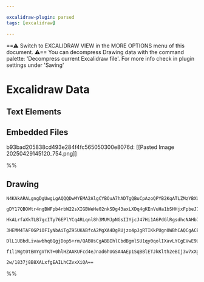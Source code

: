 ```yaml
---

excalidraw-plugin: parsed
tags: [excalidraw]

---
```

==⚠  Switch to EXCALIDRAW VIEW in the MORE OPTIONS menu of this document. ⚠== You can decompress Drawing data with the command palette: 'Decompress current Excalidraw file'. For more info check in plugin settings under 'Saving'


# Excalidraw Data

## Text Elements
## Embedded Files
b93bad205838cd493e284f4fc565050300e8076d: [[Pasted Image 20250429145120_754.png]]

%%
## Drawing
```compressed-json
N4KAkARALgngDgUwgLgAQQQDwMYEMA2AlgCYBOuA7hADTgQBuCpAzoQPYB2KqATLZMzYBXUtiRoIACyhQ4zZAHoFAc0JRJQgEYA6bGwC2CgF7N6hbEcK4OCtptbErHALRY8RMpWdx8Q1TdIEfARcZgRmBShcZQUebQBGAAYEmjoghH0EDihmbgBtcDBQMBKIEm4GHgAlUgAWAAkADUSADgBmIWcAZTgAcU14+gBVYklUkshYRArCfWikflLMbmda

gDY17QBOWtr4ngBWFpb4rbW22sXIGBWeHe02nkSDg43axLXDq4gKEnVuHa1bSHHjxFpbeJ7FqvS6FSCSBCEZTSbjrWETCDWZTBbiJb7MKCkNgAawQAGE2Pg2KQKoTrMw4LhAtlxqVNLhsMTlEShBxiBSqTSJHSOAymVkoKzIAAzQj4fBdWA4iSCDxSiAEomkgDqfzGaD4cI1hJJCEVMGV6FV5W+PORHHCuTQ8W+bEZ2DUN2diTxRu5wjgAEliE7U

HkALrfaXkTLB7gcITy76EPlYCq4RLqnl8h3MUMJpNGsIIYjcJ47Hi1A6PdGlRgsdhcNAHb711icABynDE3FObQA7P3dpXa5BCMwACLpKAl7jSghhb6aYR8gCiwUy2Xzifw3yEcGIuBnpedQ4OWwOPDWg8Ho4gRA4xPjO++VM5s7Q8/wi6LUSgQlDCBED5FNlHVWVgjjCRNC2Np2WIJ4jjaFpsGIWpYIQHgWlqaUcOwV4DmeRI2h9BAWkSfs1lLfF

3HEMM4TAF0GPiOFIyNbAiTgZ95UKABfcA2MgXA4DgRUjzo4pJgRTIKkPUgn0WBhCAQCgACEOS5bN+UpakKgAYmlQyjNZCBsBEZkoEDGd9EVLVyR0oV0D0+IEBclyTLM0gLKsjJ1M5f1eW0wVaXIUVGQsjzzIlHz9AAMTlBUlTojVKRtQpTKi7IYts01dWIf4DUUzzvOsnLSXNS0UrVIrMss6yqmEe1HV7GqvOi6yAHl3U9XsfVakqMlizgoFi3B9

DlL1UBbdLivawbhq6QgjDop5+rm/QABUsCgABBIhlCbdBgmlSU1qy0qolIXavLYCgEVwE9UALXcZtqmLVz5HabrukJHsxb7Ira86Mi+okKA2+Bkq0kzmA4yl8EaVEIW0fstiw1pKKrftz37RTYaJeUAE0yzae4dh9c9an7R5zkUow2AMbhJMgegCCEOjklONGKL4s66oyBrAtzQDocU7kSEW5ay19UpxeIRUEC45sxdIEgAFk2GIBAPtwTRgker8

f1l1Wgt0tBmYgVTKT+0hlHZAAKUFcd4eJnad6hUGSA4AEp1SqBBlETJkKlth2eBIj3w7xXgI897QfYgXnXqBqAyoQLqoEbbdC1KaMxoQf3U1VjgwPNo0sl1/XuEJdnvmwIgldQGuEG+Dh8+r0ha6NYQoAfOjm6T0o7AAKwQbAci6Nu4A1rWdb1j9UENlv0o5TPGA2hn8CZo0pmSsJgnHxt1TMgkDAh6Y0Ge182HfA2F2XjFowMLp0kPzg53v19Ql

2w/1837j8B8XALxfgEAILhCZvxXiQA==
```
%%